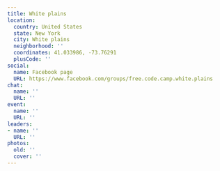 ```yaml
---
title: White plains
location:
  country: United States
  state: New York
  city: White plains
  neighborhood: ''
  coordinates: 41.033986, -73.76291
  plusCode: ''
social:
  name: Facebook page
  URL: https://www.facebook.com/groups/free.code.camp.white.plains
chat:
  name: ''
  URL: ''
event:
  name: ''
  URL: ''
leaders:
- name: ''
  URL: ''
photos:
  old: ''
  cover: ''
---
```

